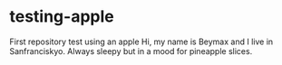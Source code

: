 # testing-apple
First repository test using an apple
Hi, my name is Beymax and I live in Sanfranciskyo. Always sleepy but in a mood for pineapple slices.
